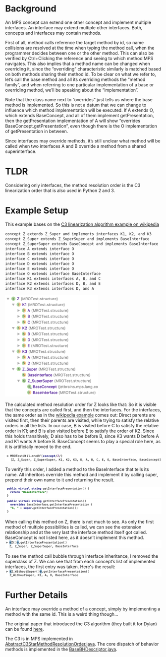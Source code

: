 # Background
An MPS concept can extend one other concept and implement multiple interfaces. An interface may extend multiple other interfaces. Both, concepts and interfaces may contain methods.

First of all, method calls reference the target method by id, so name collisions are resolved at the time when typing the method call, when the programmer decides between one or the other method. This can also be verified by Ctrl+Clicking the reference and seeing to which method MPS navigates. This also implies that a method name can be changed when overriding it, since the “overriding” characteristic similarly is matched based on both methods sharing their method id. To be clear on what we refer to, let’s call the base method and all its overriding methods the “method family”, and when referring to one particular implementation of a base or overriding method, we’ll be speaking about the “implementation”.

Note that the class name next to “overrides” just tells us where the base method is implemented. So this is not a datum that we can change to influence which method implementation will be executed. If A extends O, which extends BaseConcept, and all of them implement getPresentation, then the getPresentation implementation of A will show “overrides BaseConcept.getPresentation”, even though there is the O implementation of getPresentation in between.

Since interfaces may override methods, it’s still unclear what method will be called when two interfaces A and B override a method from a shared superinterface.

# TLDR
Considering only interfaces, the method resolution order is the C3 linearization order that is also used in Python 2 and 3.

# Example Setup
This example bases on the [C3 linearization algorithm example on wikipedia](https://en.wikipedia.org/wiki/C3_linearization#Example_demonstrated_in_Python_3)

```
concept Z extends Z_Super and implements interfaces K1, K2, and K3
concept Z_Super extends Z_SuperSuper and implements BaseInterface
concept Z_SuperSuper extends BaseConcept and implements BaseInterface
interface A extends interface O
interface B extends interface O
interface C extends interface O
interface D extends interface O
interface E extends interface O
interface O extends interface BaseInterface
interface K1 extends interfaces A, B, and C
interface K2 extends interfaces D, B, and E
interface K3 extends interfaces D, and A
```
<img src="https://github.com/abstraktor/MPS_MROTest/blob/master/figures/Bildschirmfoto%202019-03-28%20um%2022.53.35.png?raw=true" width="300px" />


The calculated method resolution order for Z looks like that:
So it is visible that the concepts are called first, and then the interfaces. For the interfaces, the same order as in the [wikipedia example](https://en.wikipedia.org/wiki/C3_linearization#Example_demonstrated_in_Python_3) comes out: Direct parents are visited first, then their parents are visited, while trying to satisfy the relative orders in all the lists. In our case, B is visited before C to satisfy the relative order in K1; and B is also visited before E to satisfy the order of K2. Since this holds transitively, D also has to be before B, since K3 wants D before A and K1 wants A before B.
BaseConcept seems to play a special role here, as it is artificially moved to the end.

![](https://github.com/abstraktor/MPS_MROTest/blob/master/figures/Bildschirmfoto%202019-03-28%20um%2022.57.58.png?raw=true)



To verify this order, I added a method to the BaseInterface that tells its name. All inheritors override this method and implement it by calling super, prepend their own name to it and returning the result. 

![](https://github.com/abstraktor/MPS_MROTest/blob/master/figures/Bildschirmfoto%202019-03-28%20um%2022.58.30.png?raw=true)
![](https://github.com/abstraktor/MPS_MROTest/blob/master/figures/Bildschirmfoto%202019-03-28%20um%2023.00.06.png?raw=true)



When calling this method on Z, there is not much to see. As only the first method of multiple possibilities is called, we can see the extension relationship and at the very last the interface method itself got called. BaseConcept is not listed here, as it doesn’t implement this method.
![](https://github.com/abstraktor/MPS_MROTest/blob/master/figures/Bildschirmfoto%202019-03-28%20um%2022.59.39.png?raw=true)


To see the method call bubble through interface inheritance, I removed the superclass of Z. We can see that from each concept’s list of implemented interfaces, the first entry was taken. Here's the result:
![](https://github.com/abstraktor/MPS_MROTest/blob/master/figures/Bildschirmfoto%202019-03-28%20um%2022.59.31.png?raw=true)


# Further Details

An interface may override a method of a concept, simply by implementing a method with the same id. This is a weird thing though…

The original paper that introduced the C3 algorithm (they built it for Dylan) can be found [here](http://citeseerx.ist.psu.edu/viewdoc/download?doi=10.1.1.19.3910&rep=rep1&type=pdf).

The C3 is in MPS implemented in [AbstractC3StarMethodResolutionOrder.java](https://github.com/JetBrains/MPS/blob/master/core/aspects/behavior/behavior-api/source/jetbrains/mps/core/aspects/behaviour/AbstractC3StarMethodResolutionOrder.java). The core dispatch of behavior methods is implemented in the [BaseBHDescriptor.java](https://github.com/JetBrains/MPS/blob/master/core/aspects/behavior/behavior-runtime/source/jetbrains/mps/core/aspects/behaviour/BaseBHDescriptor.java).
